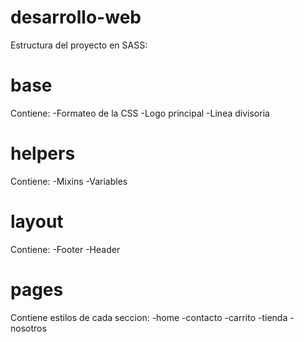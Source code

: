 # desarrollo-web

Estructura del proyecto en SASS:

# base
Contiene:
-Formateo de la CSS
-Logo principal
-Linea divisoria

# helpers
Contiene:
-Mixins
-Variables

# layout
Contiene:
-Footer
-Header

# pages
Contiene estilos de cada seccion:
-home
-contacto
-carrito
-tienda
-nosotros

